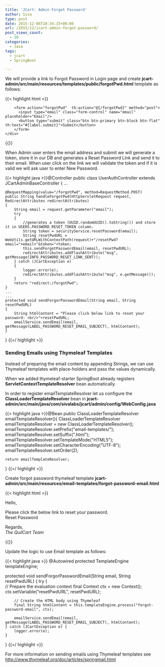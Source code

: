 ```yaml
---
title: 'JCart: Admin Forgot Password'
author: Siva
type: post
date: 2015-12-06T10:34:33+00:00
url: /2015/12/jcart-admin-forgot-password/
post_views_count:
  - 10
categories:
  - Java
tags:
  - jcart
  - SpringBoot

---
```

We will provide a link to Forgot Password in Login page and create **jcart-admin/src/main/resources/templates/public/forgotPwd.html** template as follows:

{{< highlight html >}}
<!DOCTYPE html>
<html xmlns="http://www.w3.org/1999/xhtml" 
	  xmlns:th="http://www.thymeleaf.org"
      layout:decorator="layout/guestLayout">
  <head>
    <title>Forgot Password</title>
  </head>
  <body >
  	<div layout:fragment="content">
    
        <form action="forgotPwd"  th:action="@{/forgotPwd}" method="post">
          <input type="email" class="form-control" name="email" placeholder="Email"/>           
          <button type="submit" class="btn btn-primary btn-block btn-flat" th:text="#{label.submit}">Submit</button>
        </form>      
	</div>
  </body>
</html>
{{</ highlight >}}

When Admin user enters the email address and submit we will generate a token, store it in our DB and generates a Reset Password Link and send it to their email. When user click on the link we will validate the token and if it is valid we will ask user to enter New Password.

{{< highlight java >}}@Controller
public class UserAuthController extends JCartAdminBaseController
{
	...
	
	@RequestMapping(value="/forgotPwd", method=RequestMethod.POST)
	public String handleForgotPwd(HttpServletRequest request, RedirectAttributes redirectAttributes)
	{
		String email = request.getParameter("email");
		try
		{
			//generates a token (UUID.randomUUID().toString()) and store it in USERS.PASSWORD_RESET_TOKEN column.
			String token = securityService.resetPassword(email);		
			String resetPwdURL = WebUtils.getURLWithContextPath(request)+"/resetPwd?email="+email+"&token="+token;
			this.sendForgotPasswordEmail(email, resetPwdURL);			
			redirectAttributes.addFlashAttribute("msg", getMessage(INFO_PASSWORD_RESET_LINK_SENT));
		} catch (JCartException e)
		{
			logger.error(e);
			redirectAttributes.addFlashAttribute("msg", e.getMessage());
		}
		return "redirect:/forgotPwd";
	}
	...
	...
	protected void sendForgorPasswordEmail(String email, String resetPwdURL)
	{
		String htmlContent = "Please click below link to reset your password: <br/>"+resetPwdURL;
		emailService.sendEmail(email, getMessage(LABEL_PASSWORD_RESET_EMAIL_SUBJECT), htmlContent);
	}	
}
{{</ highlight >}}

### Sending Emails using Thymeleaf Templates

Instead of preparing the email content by appending Strings, we can use Thymeleaf templates with place-holders and pass the values dynamically.

When we added thymeleaf-starter SpringBoot already registers **ServletContextTemplateResolver** bean automatically.
  
In order to register emailTemplateResolver let us configure the **ClassLoaderTemplateResolver** bean in **jcart-admin/src/main/java/com/sivalabs/jcart/admin/config/WebConfig.java**

{{< highlight java >}}@Bean 
public ClassLoaderTemplateResolver emailTemplateResolver(){ 
	ClassLoaderTemplateResolver emailTemplateResolver = new ClassLoaderTemplateResolver(); 
	emailTemplateResolver.setPrefix("email-templates/"); 
	emailTemplateResolver.setSuffix(".html"); 
	emailTemplateResolver.setTemplateMode("HTML5"); 
	emailTemplateResolver.setCharacterEncoding("UTF-8"); 
	emailTemplateResolver.setOrder(2);
	
	return emailTemplateResolver; 
}
{{</ highlight >}}

Create forgot password thymeleaf template **jcart-admin/src/main/resources/email-templates/forgot-password-email.html**

{{< highlight html >}}
<!DOCTYPE html>
<html xmlns:th="http://www.thymeleaf.org">
  <head>
    <title th:remove="all">Template for HTML email</title>
    <meta http-equiv="Content-Type" content="text/html; charset=UTF-8" />
  </head>
  <body>
    <p>
      Hello,
    </p>
    <p>
       Please click the below link to reset your password.<br/>
       <a th:href="${resetPwdURL}">Reset Password</a>       
    </p>
    <p>
      Regards, <br />
      <em>The QuilCart Team</em>
    </p>
  </body>
</html>
{{</ highlight >}}

Update the logic to use Email template as follows:

{{< highlight java >}}
@Autowired protected TemplateEngine templateEngine;	

protected void sendForgorPasswordEmail(String email, String resetPwdURL)
{
	try {		
		// Prepare the evaluation context
		final Context ctx = new Context();
		ctx.setVariable("resetPwdURL", resetPwdURL);

		// Create the HTML body using Thymeleaf
		final String htmlContent = this.templateEngine.process("forgot-password-email", ctx);
		
		emailService.sendEmail(email, getMessage(LABEL_PASSWORD_RESET_EMAIL_SUBJECT), htmlContent);
	} catch (JCartException e) {
		logger.error(e);
	}
}
{{</ highlight >}}

For more information on sending emails using Thymeleaf templates see <a href="http://www.thymeleaf.org/doc/articles/springmail.html" target="_blank">http://www.thymeleaf.org/doc/articles/springmail.html</a>
